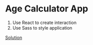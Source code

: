 # Age Calculator App

1. Use React to create interaction
2. Use Sass to style application

[Solution](https://nakekkasit.github.io/age-calculator-app/)
